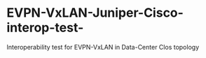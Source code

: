# EVPN-VxLAN-Juniper-Cisco-interop-test-
Interoperability test for EVPN-VxLAN in Data-Center Clos topology
